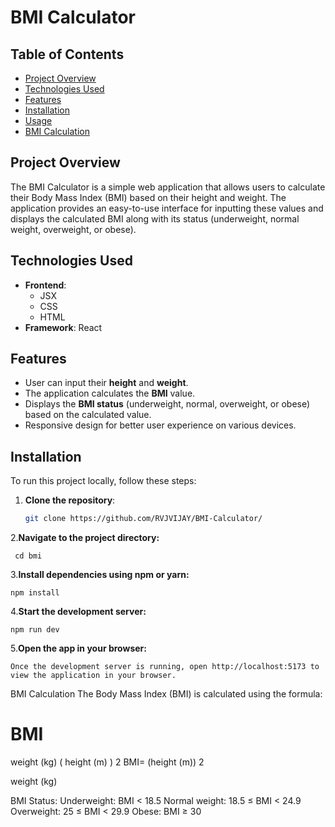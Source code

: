# BMI Calculator

## Table of Contents
- [Project Overview](#project-overview)
- [Technologies Used](#technologies-used)
- [Features](#features)
- [Installation](#installation)
- [Usage](#usage)
- [BMI Calculation](#bmi-calculation)


## Project Overview
The BMI Calculator is a simple web application that allows users to calculate their Body Mass Index (BMI) based on their height and weight. The application provides an easy-to-use interface for inputting these values and displays the calculated BMI along with its status (underweight, normal weight, overweight, or obese).

## Technologies Used
- **Frontend**:
  - JSX
  - CSS
  - HTML
- **Framework**: React

## Features
- User can input their **height** and **weight**.
- The application calculates the **BMI** value.
- Displays the **BMI status** (underweight, normal, overweight, or obese) based on the calculated value.
- Responsive design for better user experience on various devices.

## Installation
To run this project locally, follow these steps:

1. **Clone the repository**:
   ```bash
   git clone https://github.com/RVJVIJAY/BMI-Calculator/
2.**Navigate to the project directory:**

     cd bmi
3.**Install dependencies using npm or yarn:**

    npm install
4.**Start the development server:**

    npm run dev
5.**Open the app in your browser:**

    Once the development server is running, open http://localhost:5173 to view the application in your browser.

BMI Calculation
The Body Mass Index (BMI) is calculated using the formula:

BMI
=
weight (kg)
(
height (m)
)
2
BMI= 
(height (m)) 
2
 
weight (kg)
​
 

BMI Status:
Underweight: BMI < 18.5
Normal weight: 18.5 ≤ BMI < 24.9
Overweight: 25 ≤ BMI < 29.9
Obese: BMI ≥ 30
